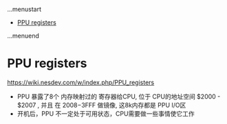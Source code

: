 ...menustart

 - [PPU registers](#ce3374e3bdbab692e3e6d81eefca5fa6)

...menuend


<h2 id="ce3374e3bdbab692e3e6d81eefca5fa6"></h2>

# PPU registers

https://wiki.nesdev.com/w/index.php/PPU_registers

 - PPU 暴露了8个 内存映射过的 寄存器给CPU, 位于 CPU的地址空间 $2000 - $2007 , 并且 在 $2008-$3FFF 做镜像, 这8k内存都是 PPU I/O区
 - 开机后，PPU 不一定处于可用状态，CPU需要做一些事情使它工作







